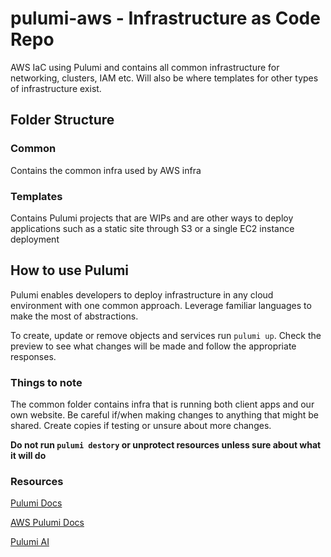 # pulumi-aws - Infrastructure as Code Repo

AWS IaC using Pulumi and contains all common infrastructure for networking, clusters, IAM etc. Will also be where templates for other types of infrastructure exist.

## Folder Structure

### Common

Contains the common infra used by AWS infra

### Templates

Contains Pulumi projects that are WIPs and are other ways to deploy applications such as a static site through S3 or a single EC2 instance deployment

## How to use Pulumi

Pulumi enables developers to deploy infrastructure in any cloud environment with one common approach. Leverage familiar languages to make the most of abstractions.


To create, update or remove objects and services run `pulumi up`. Check the preview to see what changes will be made and follow the appropriate responses.

### Things to note

The common folder contains infra that is running both client apps and our own website. Be careful if/when making changes to anything that might be shared. Create copies if testing or unsure about more changes.

**Do not run `pulumi destory` or unprotect resources unless sure about what it will do**

### Resources

[Pulumi Docs](https://www.pulumi.com/docs/)

[AWS Pulumi Docs](https://www.pulumi.com/docs/clouds/aws/)

[Pulumi AI](https://www.pulumi.com/ai)
